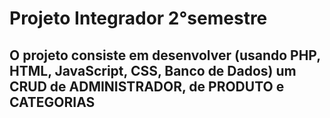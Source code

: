 # Projeto Integrador 2°semestre

## O projeto consiste em desenvolver (usando PHP, HTML, JavaScript, CSS, Banco de Dados) um CRUD de ADMINISTRADOR, de PRODUTO e CATEGORIAS
